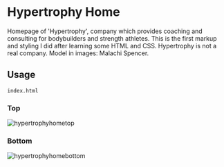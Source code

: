 # Hypertrophy Home
Homepage of 'Hypertrophy', company which provides coaching and consulting for bodybuilders and strength athletes. This is the first markup and styling I did after learning some HTML and CSS. Hypertrophy is not a real company. Model in images: Malachi Spencer.

## Usage

```shell
index.html
```

### Top

![hypertrophyhometop](https://user-images.githubusercontent.com/71923215/96163086-b62e0380-0f19-11eb-8dde-f5e94525e57c.jpg)

### Bottom
![hypertrophyhomebottom](https://user-images.githubusercontent.com/71923215/96163084-b4644000-0f19-11eb-8dbe-6f651ae74fed.jpg)
